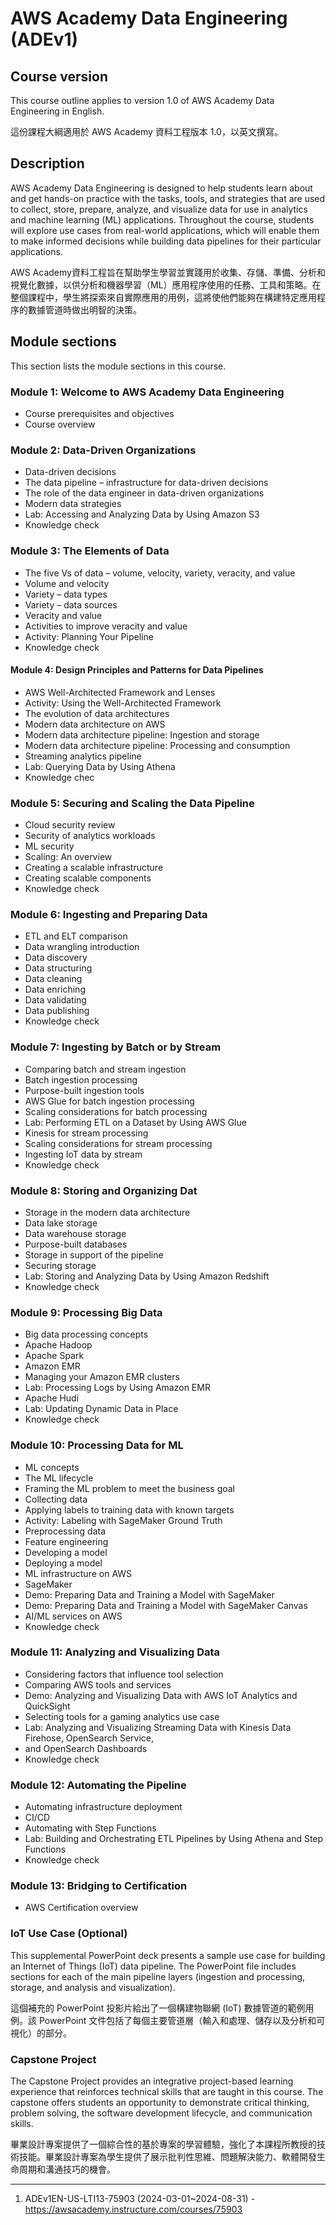 # AWS Academy Data Engineering (ADEv1)

## Course version

This course outline applies to version 1.0 of AWS Academy Data Engineering in English.

這份課程大綱適用於 AWS Academy 資料工程版本 1.0，以英文撰寫。

## Description

AWS Academy Data Engineering is designed to help students learn about and get hands-on practice with the tasks, tools, and strategies that are used to collect, store, prepare, analyze, and visualize data for use in analytics and machine learning (ML) applications. Throughout the course, students will explore use cases from real-world applications, which will enable them to make informed decisions while building data pipelines for their particular applications.

AWS Academy資料工程旨在幫助學生學習並實踐用於收集、存儲、準備、分析和視覺化數據，以供分析和機器學習（ML）應用程序使用的任務、工具和策略。在整個課程中，學生將探索來自實際應用的用例，這將使他們能夠在構建特定應用程序的數據管道時做出明智的決策。

## Module sections

This section lists the module sections in this course.

### Module 1: Welcome to AWS Academy Data Engineering

* Course prerequisites and objectives
* Course overview

### Module 2: Data-Driven Organizations

* Data-driven decisions
* The data pipeline – infrastructure for data-driven decisions
* The role of the data engineer in data-driven organizations
* Modern data strategies
* Lab: Accessing and Analyzing Data by Using Amazon S3
* Knowledge check

### Module 3: The Elements of Data

* The five Vs of data – volume, velocity, variety, veracity, and value
* Volume and velocity
* Variety – data types
* Variety – data sources
* Veracity and value
* Activities to improve veracity and value
* Activity: Planning Your Pipeline
* Knowledge check

#### Module 4: Design Principles and Patterns for Data Pipelines

* AWS Well-Architected Framework and Lenses
* Activity: Using the Well-Architected Framework
* The evolution of data architectures
* Modern data architecture on AWS
* Modern data architecture pipeline: Ingestion and storage
* Modern data architecture pipeline: Processing and consumption
* Streaming analytics pipeline
* Lab: Querying Data by Using Athena
* Knowledge chec

### Module 5: Securing and Scaling the Data Pipeline

* Cloud security review
* Security of analytics workloads
* ML security
* Scaling: An overview
* Creating a scalable infrastructure
* Creating scalable components
* Knowledge check

### Module 6: Ingesting and Preparing Data

* ETL and ELT comparison
* Data wrangling introduction
* Data discovery
* Data structuring
* Data cleaning
* Data enriching
* Data validating
* Data publishing
* Knowledge check

### Module 7: Ingesting by Batch or by Stream

* Comparing batch and stream ingestion
* Batch ingestion processing
* Purpose-built ingestion tools
* AWS Glue for batch ingestion processing
* Scaling considerations for batch processing
* Lab: Performing ETL on a Dataset by Using AWS Glue
* Kinesis for stream processing
* Scaling considerations for stream processing
* Ingesting IoT data by stream
* Knowledge check

### Module 8: Storing and Organizing Dat

* Storage in the modern data architecture
* Data lake storage
* Data warehouse storage
* Purpose-built databases
* Storage in support of the pipeline
* Securing storage
* Lab: Storing and Analyzing Data by Using Amazon Redshift
* Knowledge check

### Module 9: Processing Big Data

* Big data processing concepts
* Apache Hadoop
* Apache Spark
* Amazon EMR
* Managing your Amazon EMR clusters
* Lab: Processing Logs by Using Amazon EMR
* Apache Hudi
* Lab: Updating Dynamic Data in Place
* Knowledge check

### Module 10: Processing Data for ML

* ML concepts
* The ML lifecycle
* Framing the ML problem to meet the business goal
* Collecting data
* Applying labels to training data with known targets
* Activity: Labeling with SageMaker Ground Truth
* Preprocessing data
* Feature engineering
* Developing a model
* Deploying a model
* ML infrastructure on AWS
* SageMaker
* Demo: Preparing Data and Training a Model with SageMaker
* Demo: Preparing Data and Training a Model with SageMaker Canvas
* AI/ML services on AWS
* Knowledge check

### Module 11: Analyzing and Visualizing Data

* Considering factors that influence tool selection
* Comparing AWS tools and services
* Demo: Analyzing and Visualizing Data with AWS IoT Analytics and QuickSight
* Selecting tools for a gaming analytics use case
* Lab: Analyzing and Visualizing Streaming Data with Kinesis Data Firehose, OpenSearch Service,
* and OpenSearch Dashboards
* Knowledge check

### Module 12: Automating the Pipeline

* Automating infrastructure deployment
* CI/CD
* Automating with Step Functions
* Lab: Building and Orchestrating ETL Pipelines by Using Athena and Step Functions
* Knowledge check

### Module 13: Bridging to Certification

* AWS Certification overview

### IoT Use Case (Optional)

This supplemental PowerPoint deck presents a sample use case for building an Internet of Things (IoT) data pipeline. The PowerPoint file includes sections for each of the main pipeline layers (ingestion and processing, storage, and analysis and visualization).

這個補充的 PowerPoint 投影片給出了一個構建物聯網 (IoT) 數據管道的範例用例。該 PowerPoint 文件包括了每個主要管道層（輸入和處理、儲存以及分析和可視化）的部分。

### Capstone Project

The Capstone Project provides an integrative project-based learning experience that reinforces technical skills that are taught in this course. The capstone offers students an opportunity to demonstrate critical thinking, problem solving, the software development lifecycle, and communication skills.

畢業設計專案提供了一個綜合性的基於專案的學習體驗，強化了本課程所教授的技術技能。畢業設計專案為學生提供了展示批判性思維、問題解決能力、軟體開發生命周期和溝通技巧的機會。
 
---

1. ADEv1EN-US-LTI13-75903 (2024-03-01~2024-08-31) - https://awsacademy.instructure.com/courses/75903
